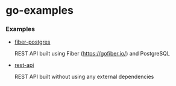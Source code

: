 # go-examples

### Examples

- [fiber-postgres](/fiber-postgres)

  REST API built using Fiber (https://gofiber.io/) and PostgreSQL

- [rest-api](/rest-api)

  REST API built without using any external dependencies
